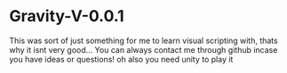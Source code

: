 # Gravity-V-0.0.1
This was sort of just something for me to learn visual scripting with, thats why it isnt very good...
You can always contact me through github incase you have ideas or questions!
oh also you need unity to play it
